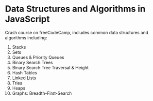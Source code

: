 # Data Structures and Algorithms in JavaScript

Crash course on freeCodeCamp, includes common data structures and algorithms including:

1. Stacks
2. Sets
3. Queues & Priority Queues
4. Binary Search Trees
5. Binary Search Tree Traversal & Height
6. Hash Tables
7. Linked Lists
8. Tries
9. Heaps
10. Graphs: Breadth-First-Search
